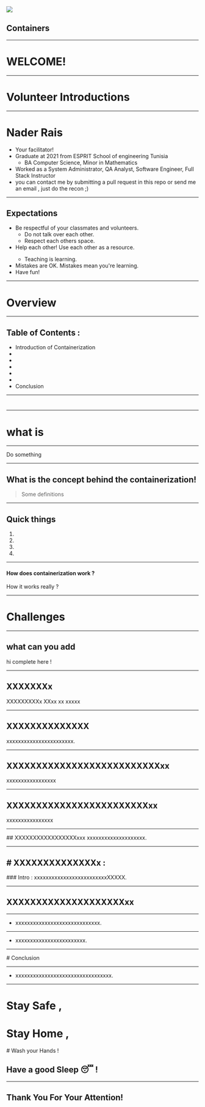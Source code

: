 <img class="slide-img" src="https://user.oc-static.com/upload/2021/11/10/1636542639252_Moby-logo.png" />

## Containers

---

<!-- .slide: data-background-video="https://cdn.flixel.com/flixel/v26zyfd6yf0r33s46vpe.hd.mp4" data-background-video-loop="loop" data-background-video-muted -->

# WELCOME!

---


<!-- .slide: data-background-video="https://cdn.flixel.com/flixel/52vy4yxt8yw76d2u8dsm.hd.mp4" data-background-video-loop="loop" data-background-video-muted -->


# Volunteer Introductions

----
<!-- .slide: data-background-video="https://cdn.flixel.com/flixel/l2bjw34wnusyf5q2qq3p.hd.mp4" data-background-video-loop="loop" data-background-video-muted -->


# Nader Rais

* Your facilitator!
* Graduate at 2021 from ESPRIT School of engineering Tunisia
  * BA Computer Science, Minor in Mathematics
* Worked as a System Administrator, QA Analyst, Software Engineer, Full Stack Instructor
* you can contact me by submitting a pull request in this repo or send me an email , just do the recon ;)

----

<!-- .slide: data-background-video="https://cdn.flixel.com/flixel/ts1p4x68ezcwbofpgaw2.hd.mp4" data-background-video-loop="loop" data-background-video-muted -->

## Expectations

<div class="dark-bg">
  <ul>
  <li>Be respectful of your classmates and volunteers.
    <ul>
      <li>Do not talk over each other.</li>
      <li>Respect each others space.</li>
    </ul>
  <li>Help each other! Use each other as a resource.</li>
    <ul>
      <li>Teaching is learning.</li>
    </ul>
  <li>Mistakes are OK. Mistakes mean you're learning.</li>
  <li>Have fun!</li>
  </ul>
</div>


---


<!-- .slide: data-background-video="https://cdn.flixel.com/flixel/9ewm8485k5auk0rhn0go.hd.mp4" data-background-video-loop="loop" data-background-video-muted -->


# Overview

----

<!-- .slide: data-background-video="https://cdn.flixel.com/flixel/8t2s8jw1zcb9iyvd8hwe.hd.mp4" data-background-video-loop="loop" data-background-video-muted -->

## Table of Contents : 

* Introduction of Containerization
* 
* 
* 
* 
* 
* Conclusion


---

<!-- .slide: data-background-video="https://cdn.flixel.com/flixel/wja6g3w9ebwj6cw753eg.hd.mp4" data-background-video-loop="loop" data-background-video-muted -->

# 

---

# what is 

----

<!-- .slide: data-background-video="https://cdn.flixel.com/flixel/ypy8bw9fgw1zv2b4htp2.hd.mp4" data-background-video-loop="loop" data-background-video-muted -->


Do something


----
<!-- .slide: data-background-video="https://cdn.flixel.com/flixel/krqazc6jzd3b2893tefg.tablet.mp4" data-background-video-loop="loop" data-background-video-muted -->

## What is the concept behind the containerization!



> Some definitions 

---

## Quick things

1. 
2. 
3. 
4. 

---

#### How does containerization work ?

How it works really ? 

---

# Challenges 

----

## what can you add

hi complete here ! 

----

## XXXXXXXx
XXXXXXXXXx XXxx xx xxxxx


----

## XXXXXXXXXXXXXX
xxxxxxxxxxxxxxxxxxxxxxx.

----

## XXXXXXXXXXXXXXXXXXXXXXXXXXxx
xxxxxxxxxxxxxxxxx

----

## XXXXXXXXXXXXXXXXXXXXXXXXxx
xxxxxxxxxxxxxxxx

----
## XXXXXXXXXXXXXXXXXxxx
xxxxxxxxxxxxxxxxxxxx.

---
# XXXXXXXXXXXXXXx :
----
### Intro : 
xxxxxxxxxxxxxxxxxxxxxxxxxXXXXX.


---- 
## XXXXXXXXXXXXXXXXXXXXxx
----
* xxxxxxxxxxxxxxxxxxxxxxxxxxxxx.

----
* xxxxxxxxxxxxxxxxxxxxxxxx.



---
<!-- .slide: data-background-video="https://cdn.flixel.com/flixel/sx0p5v9at3ucuaz9e0z7.hd.mp4" data-background-video-loop="loop" data-background-video-muted -->

# Conclusion 

---

* xxxxxxxxxxxxxxxxxxxxxxxxxxxxxxxxx.
---

<!-- .slide: data-background-video="https://cdn.flixel.com/flixel/oaahb8d8i5t768wlkg5i.hd.mp4" data-background-video-loop="loop" data-background-video-muted -->

# Stay Safe ,
# Stay Home , 
# Wash your Hands !
## Have a good Sleep 😴 !
---

<!-- .slide: data-background-video="https://cdn.flixel.com/flixel/rxfubz1e9pzn8lqf5su1.hd.mp4" data-background-video-loop="loop" data-background-video-muted -->
## Thank You For Your Attention!
